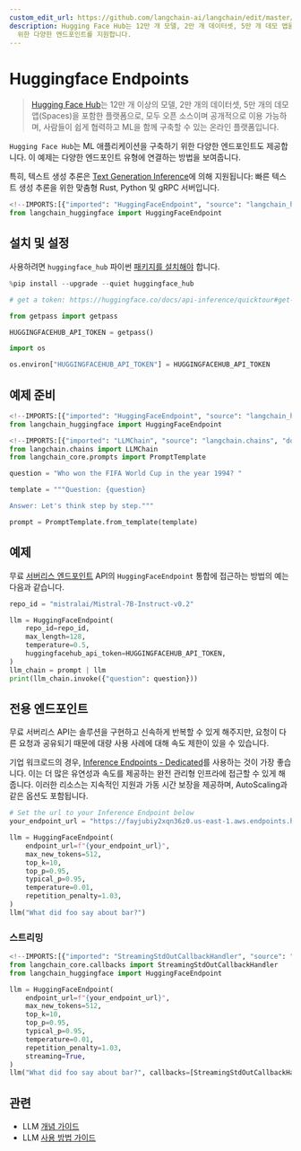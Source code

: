 ```yaml
---
custom_edit_url: https://github.com/langchain-ai/langchain/edit/master/docs/docs/integrations/llms/huggingface_endpoint.ipynb
description: Hugging Face Hub는 12만 개 모델, 2만 개 데이터셋, 5만 개 데모 앱을 제공하며, ML 애플리케이션을 구축하기
  위한 다양한 엔드포인트를 지원합니다.
---
```


# Huggingface Endpoints

> [Hugging Face Hub](https://huggingface.co/docs/hub/index)는 12만 개 이상의 모델, 2만 개의 데이터셋, 5만 개의 데모 앱(Spaces)을 포함한 플랫폼으로, 모두 오픈 소스이며 공개적으로 이용 가능하며, 사람들이 쉽게 협력하고 ML을 함께 구축할 수 있는 온라인 플랫폼입니다.

`Hugging Face Hub`는 ML 애플리케이션을 구축하기 위한 다양한 엔드포인트도 제공합니다. 이 예제는 다양한 엔드포인트 유형에 연결하는 방법을 보여줍니다.

특히, 텍스트 생성 추론은 [Text Generation Inference](https://github.com/huggingface/text-generation-inference)에 의해 지원됩니다: 빠른 텍스트 생성 추론을 위한 맞춤형 Rust, Python 및 gRPC 서버입니다.

```python
<!--IMPORTS:[{"imported": "HuggingFaceEndpoint", "source": "langchain_huggingface", "docs": "https://api.python.langchain.com/en/latest/llms/langchain_huggingface.llms.huggingface_endpoint.HuggingFaceEndpoint.html", "title": "Huggingface Endpoints"}]-->
from langchain_huggingface import HuggingFaceEndpoint
```


## 설치 및 설정

사용하려면 `huggingface_hub` 파이썬 [패키지를 설치해야](https://huggingface.co/docs/huggingface_hub/installation) 합니다.

```python
%pip install --upgrade --quiet huggingface_hub
```


```python
# get a token: https://huggingface.co/docs/api-inference/quicktour#get-your-api-token

from getpass import getpass

HUGGINGFACEHUB_API_TOKEN = getpass()
```


```python
import os

os.environ["HUGGINGFACEHUB_API_TOKEN"] = HUGGINGFACEHUB_API_TOKEN
```


## 예제 준비

```python
<!--IMPORTS:[{"imported": "HuggingFaceEndpoint", "source": "langchain_huggingface", "docs": "https://api.python.langchain.com/en/latest/llms/langchain_huggingface.llms.huggingface_endpoint.HuggingFaceEndpoint.html", "title": "Huggingface Endpoints"}]-->
from langchain_huggingface import HuggingFaceEndpoint
```


```python
<!--IMPORTS:[{"imported": "LLMChain", "source": "langchain.chains", "docs": "https://api.python.langchain.com/en/latest/chains/langchain.chains.llm.LLMChain.html", "title": "Huggingface Endpoints"}, {"imported": "PromptTemplate", "source": "langchain_core.prompts", "docs": "https://api.python.langchain.com/en/latest/prompts/langchain_core.prompts.prompt.PromptTemplate.html", "title": "Huggingface Endpoints"}]-->
from langchain.chains import LLMChain
from langchain_core.prompts import PromptTemplate
```


```python
question = "Who won the FIFA World Cup in the year 1994? "

template = """Question: {question}

Answer: Let's think step by step."""

prompt = PromptTemplate.from_template(template)
```


## 예제

무료 [서버리스 엔드포인트](https://huggingface.co/inference-endpoints/serverless) API의 `HuggingFaceEndpoint` 통합에 접근하는 방법의 예는 다음과 같습니다.

```python
repo_id = "mistralai/Mistral-7B-Instruct-v0.2"

llm = HuggingFaceEndpoint(
    repo_id=repo_id,
    max_length=128,
    temperature=0.5,
    huggingfacehub_api_token=HUGGINGFACEHUB_API_TOKEN,
)
llm_chain = prompt | llm
print(llm_chain.invoke({"question": question}))
```


## 전용 엔드포인트

무료 서버리스 API는 솔루션을 구현하고 신속하게 반복할 수 있게 해주지만, 요청이 다른 요청과 공유되기 때문에 대량 사용 사례에 대해 속도 제한이 있을 수 있습니다.

기업 워크로드의 경우, [Inference Endpoints - Dedicated](https://huggingface.co/inference-endpoints/dedicated)를 사용하는 것이 가장 좋습니다. 이는 더 많은 유연성과 속도를 제공하는 완전 관리형 인프라에 접근할 수 있게 해줍니다. 이러한 리소스는 지속적인 지원과 가동 시간 보장을 제공하며, AutoScaling과 같은 옵션도 포함됩니다.

```python
# Set the url to your Inference Endpoint below
your_endpoint_url = "https://fayjubiy2xqn36z0.us-east-1.aws.endpoints.huggingface.cloud"
```


```python
llm = HuggingFaceEndpoint(
    endpoint_url=f"{your_endpoint_url}",
    max_new_tokens=512,
    top_k=10,
    top_p=0.95,
    typical_p=0.95,
    temperature=0.01,
    repetition_penalty=1.03,
)
llm("What did foo say about bar?")
```


### 스트리밍

```python
<!--IMPORTS:[{"imported": "StreamingStdOutCallbackHandler", "source": "langchain_core.callbacks", "docs": "https://api.python.langchain.com/en/latest/callbacks/langchain_core.callbacks.streaming_stdout.StreamingStdOutCallbackHandler.html", "title": "Huggingface Endpoints"}, {"imported": "HuggingFaceEndpoint", "source": "langchain_huggingface", "docs": "https://api.python.langchain.com/en/latest/llms/langchain_huggingface.llms.huggingface_endpoint.HuggingFaceEndpoint.html", "title": "Huggingface Endpoints"}]-->
from langchain_core.callbacks import StreamingStdOutCallbackHandler
from langchain_huggingface import HuggingFaceEndpoint

llm = HuggingFaceEndpoint(
    endpoint_url=f"{your_endpoint_url}",
    max_new_tokens=512,
    top_k=10,
    top_p=0.95,
    typical_p=0.95,
    temperature=0.01,
    repetition_penalty=1.03,
    streaming=True,
)
llm("What did foo say about bar?", callbacks=[StreamingStdOutCallbackHandler()])
```


## 관련

- LLM [개념 가이드](/docs/concepts/#llms)
- LLM [사용 방법 가이드](/docs/how_to/#llms)